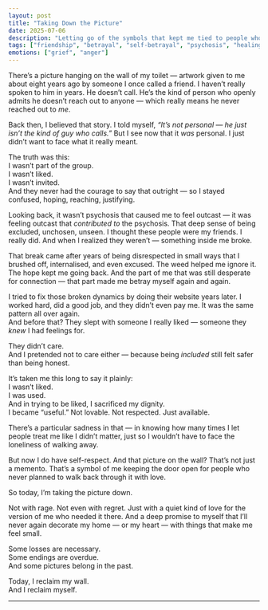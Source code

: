 ```yaml
---
layout: post
title: "Taking Down the Picture"
date: 2025-07-06
description: "Letting go of the symbols that kept me tied to people who never truly saw me."
tags: ["friendship", "betrayal", "self-betrayal", "psychosis", "healing"]
emotions: ["grief", "anger"]
---
```


There’s a picture hanging on the wall of my toilet — artwork given to me about eight years ago by someone I once called a friend. I haven’t really spoken to him in years. He doesn’t call. He’s the kind of person who openly admits he doesn’t reach out to anyone — which really means he never reached out to *me*.  

Back then, I believed that story. I told myself, *“It’s not personal — he just isn’t the kind of guy who calls.”* But I see now that it *was* personal. I just didn’t want to face what it really meant.  

The truth was this:  
I wasn’t part of the group.  
I wasn’t liked.  
I wasn’t invited.  
And they never had the courage to say that outright — so I stayed confused, hoping, reaching, justifying.

Looking back, it wasn’t psychosis that caused me to feel outcast — it was feeling outcast that *contributed to* the psychosis. That deep sense of being excluded, unchosen, unseen. I thought these people were my friends. I really did. And when I realized they weren’t — something inside me broke.

That break came after years of being disrespected in small ways that I brushed off, internalised, and even excused. The weed helped me ignore it. The hope kept me going back. And the part of me that was still desperate for connection — that part made me betray myself again and again.

I tried to fix those broken dynamics by doing their website years later. I worked hard, did a good job, and they didn’t even pay me. It was the same pattern all over again.  
And before that? They slept with someone I really liked — someone they *knew* I had feelings for.

They didn’t care.  
And I pretended not to care either — because being *included* still felt safer than being honest.

It’s taken me this long to say it plainly:  
I wasn’t liked.  
I was used.  
And in trying to be liked, I sacrificed my dignity.  
I became “useful.” Not lovable. Not respected. Just available.

There’s a particular sadness in that — in knowing how many times I let people treat me like I didn’t matter, just so I wouldn’t have to face the loneliness of walking away.

But now I do have self-respect. And that picture on the wall? That’s not just a memento. That’s a symbol of me keeping the door open for people who never planned to walk back through it with love.

So today, I’m taking the picture down.

Not with rage. Not even with regret. Just with a quiet kind of love for the version of me who needed it there. And a deep promise to myself that I’ll never again decorate my home — or my heart — with things that make me feel small.

Some losses are necessary.  
Some endings are overdue.  
And some pictures belong in the past.

Today, I reclaim my wall.  
And I reclaim myself.


---